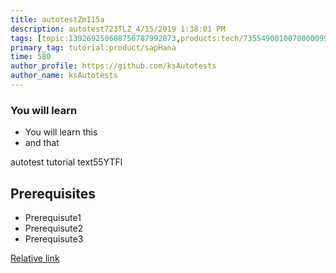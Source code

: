 ```yaml
---
title: autotestZmI15a
description: autotest723TLZ_4/15/2019 1:38:01 PM
tags: [topic:139269250608756787992873,products:tech/73554900100700000996,tutorial:experience/advanced]
primary_tag: tutorial:product/sapHana
time: 580
author_profile: https://github.com/ksAutotests
author_name: ksAutotests
---
```

### You will learn
- You will learn this
- and that

autotest tutorial text55YTFl

## Prerequisites
- Prerequisute1
- Prerequisute2
- Prerequisute3

[Relative link](autotest_tutorial23o354)

